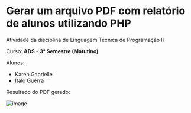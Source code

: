 # Gerar um arquivo PDF com relatório de alunos utilizando PHP

Atividade da disciplina de Linguagem Técnica de Programação II

Curso: **ADS - 3° Semestre (Matutino)**

Alunos: 
- Karen Gabrielle
- Ítalo Guerra

Resultado do PDF gerado:

![image](https://user-images.githubusercontent.com/97055846/227803082-3833649e-1fab-4a4a-a8bf-33f0a3b3f1f1.png)

